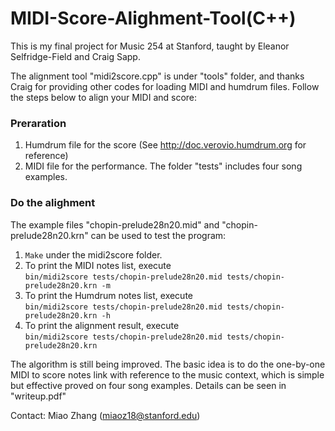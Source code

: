 # MIDI-Score-Alighment-Tool(C++)

This is my final project for Music 254 at Stanford, taught by Eleanor Selfridge-Field and Craig Sapp.

The alignment tool "midi2score.cpp" is under "tools" folder, and thanks Craig for providing other codes for loading MIDI and humdrum files. Follow the steps below to align your MIDI and score:

### Preraration
1. Humdrum file for the score (See http://doc.verovio.humdrum.org for reference)
2. MIDI file for the performance.
The folder "tests" includes four song examples.

### Do the alighment
The example files "chopin-prelude28n20.mid" and "chopin-prelude28n20.krn" can be used to test the program:
1. `Make` under the midi2score folder.
2. To print the MIDI notes list, execute <br />
  `bin/midi2score tests/chopin-prelude28n20.mid tests/chopin-prelude28n20.krn -m`
3. To print the Humdrum notes list, execute <br />
  `bin/midi2score tests/chopin-prelude28n20.mid tests/chopin-prelude28n20.krn -h`
4. To print the alignment result, execute <br />
  `bin/midi2score tests/chopin-prelude28n20.mid tests/chopin-prelude28n20.krn`

The algorithm is still being improved. The basic idea is to do the one-by-one MIDI to score notes link with reference to the music context, which is simple but effective proved on four song examples. Details can be seen in "writeup.pdf"


Contact: Miao Zhang (miaoz18@stanford.edu)


